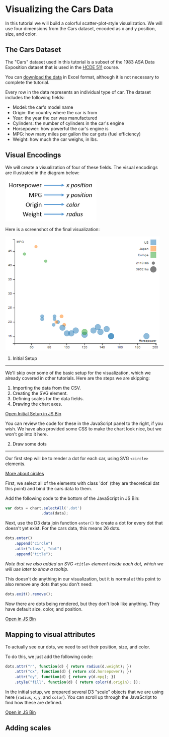 Visualizing the Cars Data
=========================

In this tutorial we will build a colorful scatter-plot-style visualization.
We will use four dimensions from the Cars dataset, encoded as x and y position, size, and color.

The Cars Dataset
----------------

The "Cars" dataset used in this tutorial is a subset
of the 1983 ASA Data Exposition dataset that is used in the [HCDE 511](http://courses.washington.edu/hcde511/) course.

You can [download the data](resources/cars/carsExercise.xls) in Excel format, although
it is not necessary to complete the tutorial.

Every row in the data represents an individual type of car.
The dataset includes the following fields:

- Model: the car's model name
- Origin: the country where the car is from
- Year: the year the car was manufactured
- Cylinders: the number of cylinders in the car's engine
- Horsepower: how powerful the car's engine is
- MPG: how many miles per gallon the car gets (fuel efficiency)
- Weight: how much the car weighs, in lbs.

Visual Encodings
----------------

We will create a visualization of four of these fields.
The visual encodings are illustrated in the diagram below:

![Visual encodings](resources/cars/visual_encodings.png)

Here is a screenshot of the final visualization:

![Final cars visualization](resources/cars/cars_visualization.png)

1. Initial Setup
-------------

We'll skip over some of the basic setup for the visualization,
which we already covered in other tutorials.
Here are the steps we are skipping:

1. Importing the data from the CSV.
2. Creating the SVG element.
3. Defining scales for the data fields.
4. Drawing the chart axes.

<a class="btn btn-primary jsbin-button" href="http://jsbin.com/xexezo/8/edit?js,output" target="_blank">Open Initial Setup in JS Bin</a>

You can review the code for these in the JavaScript panel to the right, if you wish.
We have also provided some CSS to make the chart look nice, but we won't go into it here.


2. Draw some dots
-----------------

Our first step will be to render a dot for each car, using SVG `<circle>` elements.

[More about circles](https://developer.mozilla.org/en-US/docs/Web/SVG/Element/circle)


First, we select all of the elements with class 'dot' (they are theoretical
dat this point) and bind the cars data to them.

Add the following code to the bottom of the JavaScript in JS Bin:

```javascript
var dots = chart.selectAll('.dot')
                .data(data);
```

Next, use the D3 data join function `enter()`
to create a dot for every dot that doesn't yet exist.
For the cars data, this means 26 dots.

```javascript
dots.enter()
    .append("circle")
    .attr("class", "dot")
    .append("title");
```

*Note that we also added an SVG `<title>` element inside each dot,
which we will use later to show a tooltip.*

This doesn't do anything in our visualization, but
it is normal at this point to also remove any dots that you don't need:

```javascript
dots.exit().remove();
```

Now there are dots being rendered, but they don't look like anything.
They have default size, color, and position.

<a class="btn btn-primary jsbin-button" href="http://jsbin.com/xexezo/9/edit?js,output" target="_blank">Open in JS Bin</a>


Mapping to visual attributes
----------------------------

To actually see our dots, we need to set their position, size,
and color.

To do this, we just add the following code:

```javascript
dots.attr("r", function(d) { return radius(d.weight); })
    .attr("cx", function(d) { return x(d.horsepower); })
    .attr("cy", function(d) { return y(d.mpg); })
    .style("fill", function(d) { return color(d.origin); });
```

In the initial setup, we prepared several D3 "scale" objects
that we are using here (`radius`, `x`, `y`, and `color`).
You can scroll up through the JavaScript to find how
these are defined.

<a class="btn btn-primary jsbin-button" href="http://jsbin.com/xexezo/4/edit?js,output" target="_blank">Open in JS Bin</a>


Adding scales
-------------

